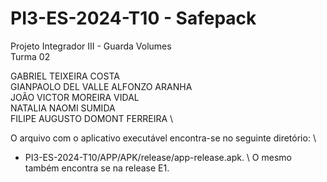 # PI3-ES-2024-T10 - Safepack

Projeto Integrador III - Guarda Volumes \
Turma 02

GABRIEL TEIXEIRA COSTA \
GIANPAOLO DEL VALLE ALFONZO ARANHA \
JOÃO VICTOR MOREIRA VIDAL \
NATALIA NAOMI SUMIDA \
FILIPE AUGUSTO DOMONT FERREIRA \ 

O arquivo com o aplicativo executável encontra-se no seguinte diretório: \ 
 - PI3-ES-2024-T10/APP/APK/release/app-release.apk. \ 
O mesmo também encontra se na release E1. 

